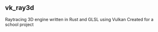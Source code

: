 ## vk_ray3d
Raytracing 3D engine written in Rust and GLSL using Vulkan
Created for a school project
